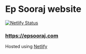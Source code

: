 # Ep Sooraj website

[![Netlify Status](https://api.netlify.com/api/v1/badges/25480ec7-2daa-4691-b10f-c8c8fb91b4df/deploy-status)](https://app.netlify.com/sites/epsooraj/deploys)


### https://epsooraj.com


Hosted using [Netlify](http://netlify.com/)
